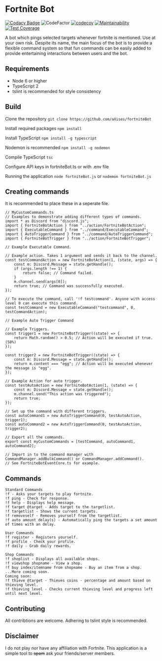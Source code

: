 # Fortnite Bot

[![Codacy Badge](https://api.codacy.com/project/badge/Grade/e12d96ca6dfd4a80a4063eb97cd24837)](https://app.codacy.com/app/aXises/fortniteBot?utm_source=github.com&utm_medium=referral&utm_content=aXises/fortniteBot&utm_campaign=badger)
![CodeFactor](https://www.codefactor.io/repository/github/axises/fortnitebot/badge) [![codecov](https://codecov.io/gh/aXises/fortniteBot/branch/master/graph/badge.svg)](https://codecov.io/gh/aXises/fortniteBot)
[![Maintainability](https://api.codeclimate.com/v1/badges/51cbd263ff1f0afff332/maintainability)](https://codeclimate.com/github/aXises/fortniteBot/maintainability)
[![Test Coverage](https://api.codeclimate.com/v1/badges/51cbd263ff1f0afff332/test_coverage)](https://codeclimate.com/github/aXises/fortniteBot/test_coverage)

A bot which pings selected targets whenever fortnite is mentioned. Use at your own risk. Despite its name, the main focus of the bot is to provide a flexible command system so that fun commands can be easily added to provide entertaining interactions between users and the bot.

## Requirements
- Node 6 or higher
- TypeScript 2
- tslint is recommended for style consistency

## Build
Clone the repository `git clone https://github.com/aXises/fortniteBot`

Install required packages `npm install`

Install TypeScript `npm install -g typescript`

Nodemon is recommended `npm install -g nodemon`

Compile TypeScript `tsc`

Configure API keys in fortniteBot.ts or with .env file

Running the application `node fortniteBot.js` or `nodemon fortniteBot.js`

## Creating commands
It is recommended to place these in a seperate file.
```
// MyCustomCommands.ts
// Examples to demonstrate adding different types of commands.
import * as Discord from "discord.js";
import { FortniteBotAction } from "../action/FortniteBotAction";
import { ExecutableCommand } from "../command/ExecutableCommand";
import { AutoTriggerCommand } from "../command/AutoTriggerCommand";
import { FortniteBotTrigger } from "../action/FortniteBotTrigger";

// Example Executable Command.

// Example action. Takes 1 argument and sends it back to the channel.
const testCommandAction = new FortniteBotAction(1, (state, args) => {
    const m: Discord.Message = state.getHandle();
    if (args.length !== 1) {
        return false; // Command failed.
    }
    m.channel.send(args[0]);
    return true; // Command was successfully executed.
});

// To execute the command, call '!f testcommand'. Anyone with access level 0 can execute this command.
const testCommand = new ExecutableCommand("testcommand", 0, testCommandAction);

// Example Auto Trigger Command

// Example Triggers.
const trigger1 = new FortniteBotTrigger((state) => {
    return Math.random() > 0.5; // Action will be executed if true. (50%)
});

const trigger2 = new FortniteBotTrigger((state) => {
    const m: Discord.Message = state.getHandle();
    return m.content === "egg"; // Action will be executed whenever the message is "egg".
});

// Example Action for auto trigger.
const testAutoAction = new FortniteBotAction(1, (state) => {
    const m: Discord.Message = state.getHandle();
    m.channel.send("This action was triggered");
    return true;
});

// Set up the command with different triggers.
const autoCommand1 = new AutoTriggerCommand(0, testAutoAction, trigger1);
const autoCommand2 = new AutoTriggerCommand(0, testAutoAction, trigger2);

// Export all the commands.
export const myCustomCommands = [testCommand, autoCommand1, autoCommand2];

// Import in to the command manager with CommandManager.addBulkCommand() or CommandManager.addCommand().
// See FortniteBotEventCore.ts for example.
```


## Commands
```
Standard Commands
!f - Asks your targets to play fortnite.
!f ping - Check for response.
!f help - Displays help message.
!f target @target - Adds target to the targetlist.
!f targetlist - Shows the current targets.
!f removeself - Removes yourself from the targetlist.
!f auto amount delay(s) - Automatically ping the targets a set amount of times with an delay.

User Commands
!f register - Registers yourself.
!f profile - Check your profile.
!f daily - Grab daily rewards.

Shop Commands
!f shoplist - Displays all available shops.
!f viewshop shopname - View a shop.
!f buy index/itemname from shopname - Buy an item from a shop.
...More coming soon.
Coming soon:
!f thieve @target - Thieves coins - percentage and amount based on thieving level.
!f thieving level - Checks current thieving level and progress left until next level.
```

## Contributing
All contribtions are welcome. Adhering to tslint style is recommended.

## Disclaimer
I do not play nor have any affiliation with Fortnite. This application is a simple tool to ~~spam~~ ask your friends/server members.
